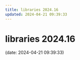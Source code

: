 ```yaml
---
title: libraries 2024.16
updated: 2024-04-21 09:39:33
---
```


# libraries 2024.16

(date: 2024-04-21 09:39:33)

